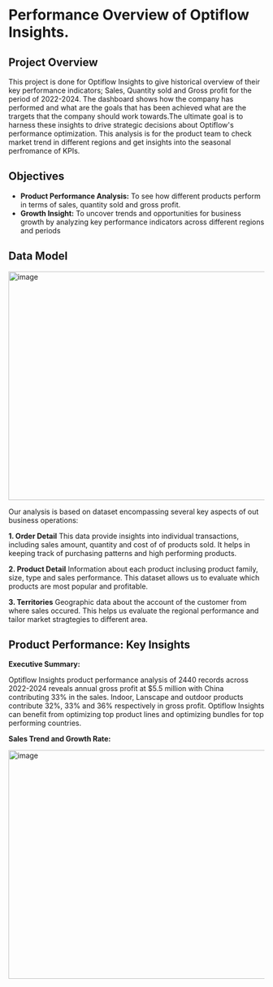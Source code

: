 # Performance Overview of Optiflow Insights.
## Project Overview
This project is done for Optiflow Insights to give historical overview of their key performance indicators; Sales, Quantity sold and Gross profit for the period of 2022-2024. The dashboard shows how the company has performed and what are the goals that has been achieved what are the trargets that the company should work towards.The ultimate goal is to harness these insights to drive strategic decisions about Optiflow's performance optimization. This analysis is for the product team to check market trend in different regions and get insights into the seasonal perfromance of KPIs.

## Objectives
- **Product Performance Analysis:** To see how different products perform in terms of sales, quantity sold and gross profit.
- **Growth Insight:** To uncover trends and opportunities for business growth by analyzing key performance indicators across different regions and periods

## Data Model
  
  <img width="1000" height="450" alt="image" src="https://github.com/user-attachments/assets/215ee6f6-4329-42fe-9842-3d0036537896">


 Our analysis is based on dataset encompassing several key aspects of out business operations:
 
 **1. Order Detail** This data provide insights into individual transactions, including sales amount, quantity and cost of of products sold. It helps in keeping track of purchasing patterns and high performing products.
 
 **2. Product Detail** Information about each product inclusing product family, size, type and sales performance. This dataset allows us to evaluate which products are most popular and profitable.
 
**3. Territories** Geographic data about the account of the customer from where sales occured. This helps us evaluate the regional performance and tailor market stragtegies to different area.

## Product Performance: Key Insights

**Executive Summary:**

Optiflow Insights product performance analysis of 2440 records across 2022-2024 reveals annual gross profit at $5.5 million with China contributing 33% in the sales. Indoor, Lanscape and outdoor products contribute 32%, 33% and 36% respectively in gross profit. Optiflow Insights can benefit from optimizing top product lines and optimizing bundles for top performing countries.

**Sales Trend and Growth Rate:**

<img width="1000" height="450" alt="image" src="https://github.com/user-attachments/assets/401d9124-5c2d-4925-86d2-ab2b42186374">

 
